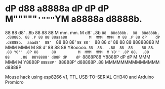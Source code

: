 # dP       d88                     a8888a  dP dP   dP          M"""""`'"""`YM  a8888a                    d8888b. 
88        88                    d8' ..8b 88 88   88          M  mm.  mm.  M d8' ..8b                       `88 
88d888b.  88  88d888b. .d8888b. 88 .P 88 88 88aaa88          M  MMM  MMM  M 88 .P 88 dP    dP .d8888b.  aaad8' 
88'  `88  88  88'  `88 88'  `88 88 d' 88 88      88 88888888 M  MMM  MMM  M 88 d' 88 88    88 Y8ooooo.     `88 
88.  .88  88  88    88 88.  .88 Y8'' .8P 88      88          M  MMM  MMM  M Y8'' .8P 88.  .88       88     .88 
88Y8888' d88P dP    dP `8888P88  Y8888P  dP      dP          M  MMM  MMM  M  Y8888P  `88888P' `88888P' d88888P 
                            .88                              MMMMMMMMMMMMMM                                    
                        d8888P                                                                                 

Mouse hack using esp8266 v1, TTL USB-TO-SERIAL CH340 and Arduino Promicro
